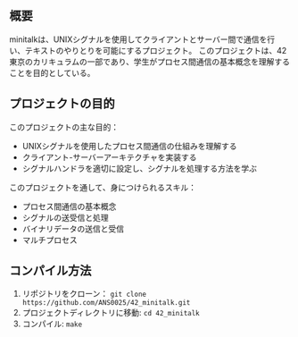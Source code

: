 ## 概要
minitalkは、UNIXシグナルを使用してクライアントとサーバー間で通信を行い、テキストのやりとりを可能にするプロジェクト。
このプロジェクトは、42東京のカリキュラムの一部であり、学生がプロセス間通信の基本概念を理解することを目的としている。

## プロジェクトの目的
このプロジェクトの主な目的：
- UNIXシグナルを使用したプロセス間通信の仕組みを理解する
- クライアント-サーバーアーキテクチャを実装する
- シグナルハンドラを適切に設定し、シグナルを処理する方法を学ぶ

このプロジェクトを通して、身につけられるスキル：
- プロセス間通信の基本概念
- シグナルの送受信と処理
- バイナリデータの送信と受信
- マルチプロセス

## コンパイル方法
1. リポジトリをクローン： ```git clone https://github.com/ANS0025/42_minitalk.git```
2. プロジェクトディレクトリに移動: ```cd 42_minitalk```
3. コンパイル: ```make```
